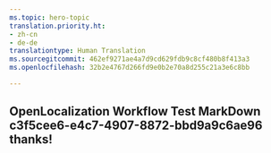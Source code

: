 ```yaml
---
ms.topic: hero-topic
translation.priority.ht:
- zh-cn
- de-de
translationtype: Human Translation
ms.sourcegitcommit: 462ef9271ae4a7d9cd629fdb9c8cf480b8f413a3
ms.openlocfilehash: 32b2e4767d266fd9e0b2e70a8d255c21a3e6c8bb

---
```

## OpenLocalization Workflow Test MarkDown c3f5cee6-e4c7-4907-8872-bbd9a9c6ae96 thanks!



<!--HONumber=Sep16_HO1-->


